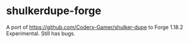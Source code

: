 # shulkerdupe-forge
A port of https://github.com/Coderx-Gamer/shulker-dupe to Forge 1.18.2
Experimental. Still has bugs.
